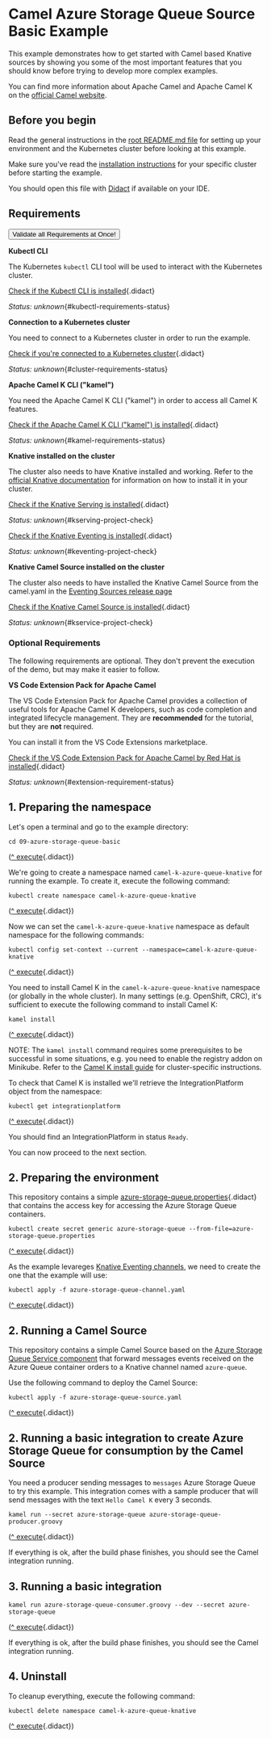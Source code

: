 # Camel Azure Storage Queue Source Basic Example

This example demonstrates how to get started with Camel based Knative sources by showing you some of the most important
features that you should know before trying to develop more complex examples.

You can find more information about Apache Camel and Apache Camel K on the [official Camel website](https://camel.apache.org).

## Before you begin

Read the general instructions in the [root README.md file](../README.md) for setting up your environment and the Kubernetes cluster before looking at this example.

Make sure you've read the [installation instructions](https://camel.apache.org/camel-k/latest/installation/installation.html) for your specific
cluster before starting the example.

You should open this file with [Didact](https://marketplace.visualstudio.com/items?itemName=redhat.vscode-didact) if available on your IDE.

## Requirements

<a href='didact://?commandId=vscode.didact.validateAllRequirements' title='Validate all requirements!'><button>Validate all Requirements at Once!</button></a>

**Kubectl CLI**

The Kubernetes `kubectl` CLI tool will be used to interact with the Kubernetes cluster.

[Check if the Kubectl CLI is installed](didact://?commandId=vscode.didact.cliCommandSuccessful&text=kubectl-requirements-status$$kubectl%20help&completion=Checked%20kubectl%20tool%20availability "Tests to see if `kubectl help` returns a 0 return code"){.didact}

*Status: unknown*{#kubectl-requirements-status}

**Connection to a Kubernetes cluster**

You need to connect to a Kubernetes cluster in order to run the example.

[Check if you're connected to a Kubernetes cluster](didact://?commandId=vscode.didact.cliCommandSuccessful&text=cluster-requirements-status$$kubectl%20get%20pod&completion=Checked%20Kubernetes%20connection "Tests to see if `kubectl get pod` returns a 0 return code"){.didact}

*Status: unknown*{#cluster-requirements-status}

**Apache Camel K CLI ("kamel")**

You need the Apache Camel K CLI ("kamel") in order to access all Camel K features.

[Check if the Apache Camel K CLI ("kamel") is installed](didact://?commandId=vscode.didact.requirementCheck&text=kamel-requirements-status$$kamel%20version$$Camel%20K%20Client&completion=Checked%20if%20Camel%20K%20CLI%20is%20available%20on%20this%20system. "Tests to see if `kamel version` returns a result"){.didact}

*Status: unknown*{#kamel-requirements-status}

**Knative installed on the cluster**

The cluster also needs to have Knative installed and working. Refer to the [official Knative documentation](https://knative.dev/v0.15-docs/install/) for information on how to install it in your cluster.

[Check if the Knative Serving is installed](didact://?commandId=vscode.didact.requirementCheck&text=kserving-project-check$$kubectl%20api-resources%20--api-group=serving.knative.dev$$kservice%2Cksvc&completion=Verified%20Knative%20services%20installation. "Verifies if Knative Serving is installed"){.didact}

*Status: unknown*{#kserving-project-check}

[Check if the Knative Eventing is installed](didact://?commandId=vscode.didact.requirementCheck&text=keventing-project-check$$kubectl%20api-resources%20--api-group=messaging.knative.dev$$inmemorychannels&completion=Verified%20Knative%20eventing%20services%20installation. "Verifies if Knative Eventing is installed"){.didact}

*Status: unknown*{#keventing-project-check}

**Knative Camel Source installed on the cluster**

The cluster also needs to have installed the Knative Camel Source from the camel.yaml in the [Eventing Sources release page](https://github.com/knative/eventing-contrib/releases/tag/v0.15.0)

[Check if the Knative Camel Source is installed](didact://?commandId=vscode.didact.requirementCheck&text=kservice-project-check$$kubectl%20api-resources%20--api-group=sources.knative.dev$$camelsources&completion=Verified%20Knative%20Camel%20Source%20installation. "Verifies if Knative Camel Source is installed"){.didact}

*Status: unknown*{#kservice-project-check}

### Optional Requirements

The following requirements are optional. They don't prevent the execution of the demo, but may make it easier to follow.

**VS Code Extension Pack for Apache Camel**

The VS Code Extension Pack for Apache Camel provides a collection of useful tools for Apache Camel K developers,
such as code completion and integrated lifecycle management. They are **recommended** for the tutorial, but they are **not**
required.

You can install it from the VS Code Extensions marketplace.

[Check if the VS Code Extension Pack for Apache Camel by Red Hat is installed](didact://?commandId=vscode.didact.extensionRequirementCheck&text=extension-requirement-status$$redhat.apache-camel-extension-pack&completion=Camel%20extension%20pack%20is%20available%20on%20this%20system. "Checks the VS Code workspace to make sure the extension pack is installed"){.didact}

*Status: unknown*{#extension-requirement-status}

## 1. Preparing the namespace

Let's open a terminal and go to the example directory:

```
cd 09-azure-storage-queue-basic
```
([^ execute](didact://?commandId=vscode.didact.sendNamedTerminalAString&text=camelTerm$$cd%2009-azure-storage-queue-basic&completion=Executed%20command. "Opens a new terminal and sends the command above"){.didact})


We're going to create a namespace named `camel-k-azure-queue-knative` for running the example. To create it, execute the following command:

```
kubectl create namespace camel-k-azure-queue-knative
```
([^ execute](didact://?commandId=vscode.didact.sendNamedTerminalAString&text=camelTerm$$kubectl%20create%20namespace%20camel-k-azure-queue-knative&completion=New%20project%20creation. "Opens a new terminal and sends the command above"){.didact})

Now we can set the `camel-k-azure-queue-knative` namespace as default namespace for the following commands:

```
kubectl config set-context --current --namespace=camel-k-azure-queue-knative
```
([^ execute](didact://?commandId=vscode.didact.sendNamedTerminalAString&text=camelTerm$$kubectl%20config%20set-context%20--current%20--namespace%3Dcamel-k-azure-queue-knative&completion=New%20project%20creation. "Opens a new terminal and sends the command above"){.didact})

You need to install Camel K in the `camel-k-azure-queue-knative` namespace (or globally in the whole cluster).
In many settings (e.g. OpenShift, CRC), it's sufficient to execute the following command to install Camel K:

```
kamel install
```
([^ execute](didact://?commandId=vscode.didact.sendNamedTerminalAString&text=camelTerm$$kamel%20install&completion=Installing%20Camel%20K. "Opens a new terminal and sends the command above"){.didact})

NOTE: The `kamel install` command requires some prerequisites to be successful in some situations, e.g. you need to enable the registry addon on Minikube. Refer to the [Camel K install guide](https://camel.apache.org/camel-k/latest/installation/installation.html) for cluster-specific instructions.

To check that Camel K is installed we'll retrieve the IntegrationPlatform object from the namespace:

```
kubectl get integrationplatform
```
([^ execute](didact://?commandId=vscode.didact.sendNamedTerminalAString&text=camelTerm$$kubectl%20get%20integrationplatform&completion=Executed%20Command. "Opens a new terminal and sends the command above"){.didact})

You should find an IntegrationPlatform in status `Ready`.

You can now proceed to the next section.

## 2. Preparing the environment

This repository contains a simple [azure-storage-queue.properties](didact://?commandId=vscode.openFolder&projectFilePath=09-azure-storage-queue-basic/azure-storage-queue.properties&completion=Opened%20the%azure-storage-queue.properties%20file "Opens the azure-storage-queue.properties file"){.didact} that contains the access key for accessing the Azure Storage Queue containers.

```
kubectl create secret generic azure-storage-queue --from-file=azure-storage-queue.properties
```
([^ execute](didact://?commandId=vscode.didact.sendNamedTerminalAString&text=camelTerm$$kubectl%20create%20secret%20generic%20azure-storage-queue%20--from-file%3Dazure-storage-queue.properties&completion=secret%20%22azure-storage-queue%22%20created. "Create a secret with Azure Storage credentials"){.didact})

As the example levareges [Knative Eventing channels](https://knative.dev/v0.15-docs/eventing/channels/), we need to create the one that the example will use:

```
kubectl apply -f azure-storage-queue-channel.yaml
```
([^ execute](didact://?commandId=vscode.didact.sendNamedTerminalAString&text=camelTerm$$kubectl%20apply%20-f%20azure-storage-queue-channel.yaml&completion=inmemorychannel.messaging.knative.dev/azure-queue$20created. "Create a Knative InMemoryChannel named azure-queue"){.didact})


## 2. Running a Camel Source

This repository contains a simple Camel Source based on the [Azure Storage Queue Service component](https://camel.apache.org/components/latest/azure-storage-queue-component.html) that forward messages events received on the Azure Queue container orders to a Knative channel named `azure-queue`.

Use the following command to deploy the Camel Source:

```
kubectl apply -f azure-storage-queue-source.yaml
```
([^ execute](didact://?commandId=vscode.didact.sendNamedTerminalAString&text=camelTerm$$kubectl%20apply%20-f%20azure-storage-queue-source.yaml&completion=camelsource.sources.knative.dev/camel-azure-storage-queue%20created. "Opens a new terminal and sends the command above"){.didact})

## 2. Running a basic integration to create Azure Storage Queue for consumption by the Camel Source

You need a producer sending messages to `messages` Azure Storage Queue to try this example. This integration
comes with a sample producer that will send messages with the text `Hello Camel K` every 3 seconds.

```
kamel run --secret azure-storage-queue azure-storage-queue-producer.groovy
```
([^ execute](didact://?commandId=vscode.didact.sendNamedTerminalAString&text=camelTerm$$kamel%20run%20--secret%20azure-storage-queue%20azure-storage-queue-producer.groovy&completion=Camel%20K%20azure-storage-queue-producer%20integration%20run%20in%20dev%20mode. "Opens a new terminal and sends the command above"){.didact})

If everything is ok, after the build phase finishes, you should see the Camel integration running.

## 3. Running a basic integration 
```
kamel run azure-storage-queue-consumer.groovy --dev --secret azure-storage-queue
```
([^ execute](didact://?commandId=vscode.didact.sendNamedTerminalAString&text=camelTerm$$kamel%20run%20azure-storage-queue-consumer.groovy%20--dev%20--secret%20azure-storage-queue&completion=Camel%20K%20azure-storage-queue-consumer%20integration%20run%20in%20dev%20mode. "Opens a new terminal and sends the command above"){.didact})

If everything is ok, after the build phase finishes, you should see the Camel integration running.


## 4. Uninstall

To cleanup everything, execute the following command:

```kubectl delete namespace camel-k-azure-queue-knative```

([^ execute](didact://?commandId=vscode.didact.sendNamedTerminalAString&text=camelTerm$$kubectl%20delete%20namespace%20camel-k-azure-queue-knative&completion=Removed%20the%20namespace%20from%20the%20cluster. "Cleans up the cluster after running the example"){.didact})
